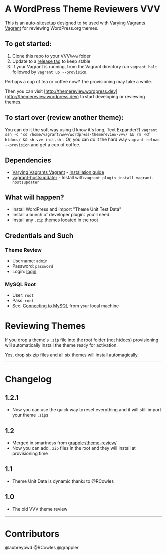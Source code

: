 # A WordPress Theme Reviewers VVV

This is an [auto-sitesetup](https://github.com/Varying-Vagrant-Vagrants/VVV/wiki/Auto-site-Setup) designed to be used with [Varying Vagrants Vagrant](https://github.com/Varying-Vagrant-Vagrants/VVV) for reviewing WordPress.org themes.

## To get started:

1. Clone this repo to your VVV/`www` folder
2. Update to a [release tag](https://github.com/aubreypwd/wordpress-themereview-vvv/releases) to keep stable
3. If your Vagrant is running, from the Vagrant directory run `vagrant halt` followed by `vagrant up --provision`.

Perhaps a cup of tea or coffee now? The provisioning may take a while.

Then you can visit [http://themereview.wordpress.dev](http://themereview.wordpress.dev) to start developing or reviewing themes.

## To start over (review another theme):

You can do it the soft way using (I know it's long, Text Expander?) `vagrant ssh -c 'cd /home/vagrant/www/wordpress-themereview-vvv/ && rm -Rf htdocs/ && sh vvv-init.sh'`. Or, you can do it the hard way `vagrant reload --provision` and get a cup of coffee.

## Dependencies

- [Varying Vagrants Vagrant](https://github.com/Varying-Vagrant-Vagrants/VVV) - [Installation guide](https://github.com/Varying-Vagrant-Vagrants/VVV#the-first-vagrant-up)
- [vagrant-hostsupdater](https://github.com/cogitatio/vagrant-hostsupdater) - Install with `vagrant plugin install vagrant-hostsupdater`

## What will happen?

- Install WordPress and import "Theme Unit Test Data"
- Install a bunch of developer plugins you'll need
- Install any `.zip` themes located in the root

## Credentials and Such

### Theme Review

* Username: `admin`
* Password: `password`
* Login: [login](http://themereview.wordpress.dev/wp-admin)

### MySQL Root

* User: `root`
* Pass: `root`
* See: [Connecting to MySQL](https://github.com/varying-vagrant-vagrants/vvv/wiki/Connecting-to-MySQL) from your local machine

# Reviewing Themes

If you drop a theme's `.zip` file into the root folder (not htdocs) provisioning will automatically install the theme ready for activation.

Yes, drop six zip files and all six themes will install automagically.

_________________________

# Changelog

## 1.2.1

- Now you can use the quick way to reset everything and it will still import your theme `.zip`s

## 1.2

- Merged in smartness from [grappler/theme-review/](https://github.com/grappler/theme-review/)
- Now you can add `.zip` files in the root and they will install at provisioning time

## 1.1

- Theme Unit Data is dynamic thanks to @RCowles

## 1.0

- The old VVV theme review

_________________________

# Contributors

@aubreypwd @RCowles @grappler